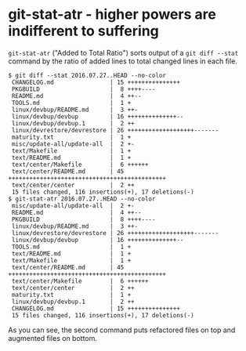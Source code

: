 git-stat-atr - higher powers are indifferent to suffering
=========================================================
`git-stat-atr` ("Added to Total Ratio") sorts output of a `git diff --stat`
command by the ratio of added lines to total changed lines in each file.

```
$ git diff --stat 2016.07.27..HEAD --no-color
 CHANGELOG.md                | 15 +++++++++++++++
 PKGBUILD                    |  8 ++++----
 README.md                   |  4 ++--
 TOOLS.md                    |  1 +
 linux/devbup/README.md      |  3 ++-
 linux/devbup/devbup         | 16 ++++++++++++++--
 linux/devbup/devbup.1       |  2 ++
 linux/devrestore/devrestore | 26 +++++++++++++++++++-------
 maturity.txt                |  1 +
 misc/update-all/update-all  |  2 +-
 text/Makefile               |  1 +
 text/README.md              |  1 +
 text/center/Makefile        |  6 ++++++
 text/center/README.md       | 45 +++++++++++++++++++++++++++++++++++++++++++++
 text/center/center          |  2 ++
 15 files changed, 116 insertions(+), 17 deletions(-)
$ git-stat-atr 2016.07.27..HEAD --no-color
 misc/update-all/update-all  |  2 +-
 README.md                   |  4 ++--
 PKGBUILD                    |  8 ++++----
 linux/devbup/README.md      |  3 ++-
 linux/devrestore/devrestore | 26 +++++++++++++++++++-------
 linux/devbup/devbup         | 16 ++++++++++++++--
 TOOLS.md                    |  1 +
 text/README.md              |  1 +
 text/Makefile               |  1 +
 text/center/README.md       | 45 +++++++++++++++++++++++++++++++++++++++++++++
 text/center/Makefile        |  6 ++++++
 text/center/center          |  2 ++
 maturity.txt                |  1 +
 linux/devbup/devbup.1       |  2 ++
 CHANGELOG.md                | 15 +++++++++++++++
 15 files changed, 116 insertions(+), 17 deletions(-)
```
As you can see, the second command puts refactored files on top and augmented
files on bottom.
